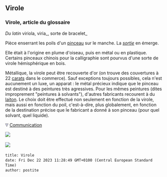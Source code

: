 ## Virole
### Virole, article du glossaire
 _Du latin_ viriola, viria_, sorte de bracelet_

Pièce enserrant les poils d'un [pinceau](pinceaux.html) sur le manche. La _[sortie](sortie.html)_ en émerge.

Elle était à l'origine en plume d'oiseau, puis en métal ou en plastique. Certains pinceaux chinois pour la calligraphie sont pourvus d'une sorte de virole hémisphérique en bois.

Métallique, la virole peut être recouverte d'or (on trouve des couvertures à 22 [carats](carat.html) dans le commerce). Sauf exceptions toujours possibles, cela n'est aucunement un luxe, un apparat : le métal précieux indique que le pinceau est destiné à des peintures très agressives. Pour les mêmes peintures (dites improprement "peintures à solvants"), d'autres fabricants recourent à du [laiton](laiton.html). Le choix doit être effectué non seulement en fonction de la virole, mais aussi en fonction du poil, c'est-à-dire, plus globalement, en fonction de la destination précise que le fabricant a donné à son pinceau (pour quel solvant, quel liquide).



![](images/flechebas.gif) [Communication](http://www.artrealite.com/annonceurs.htm) 

[![](https://cbonvin.fr/sites/regie.artrealite.com/visuels/campagne1.png)](index-2.html#20131014)

![](https://cbonvin.fr/sites/regie.artrealite.com/visuels/campagne2.png)
```
title: Virole
date: Fri Dec 22 2023 11:28:49 GMT+0100 (Central European Standard Time)
author: postite
```
